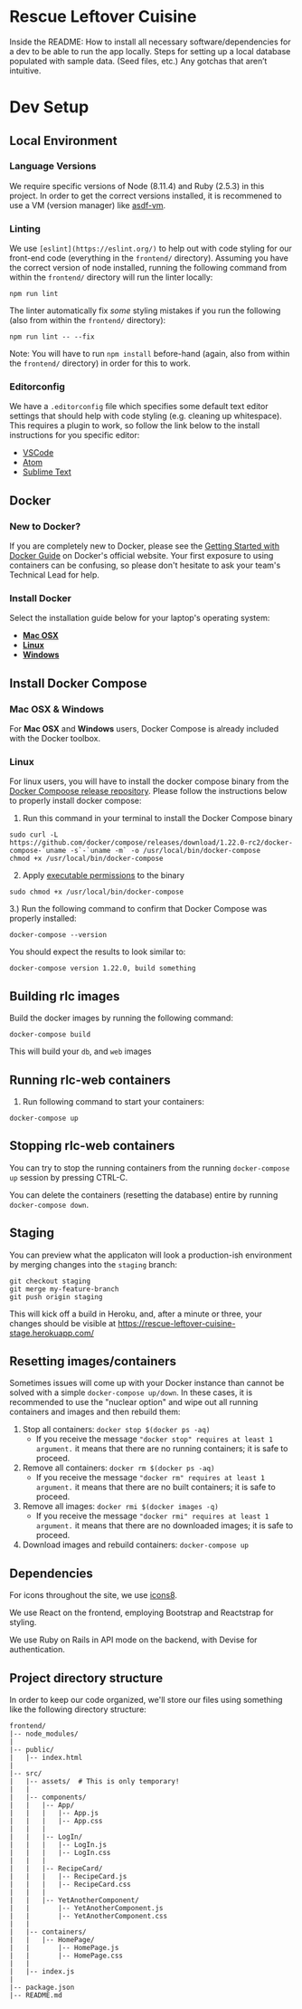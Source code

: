 # Rescue Leftover Cuisine

Inside the README:
How to install all necessary software/dependencies for a dev to be able to run the app locally.
Steps for setting up a local database populated with sample data. (Seed files, etc.)
Any gotchas that aren’t intuitive.

# Dev Setup

## Local Environment

### Language Versions

We require specific versions of Node (8.11.4) and Ruby (2.5.3) in this project. In order to get the correct versions installed, it is recommened to use a VM (version manager) like [asdf-vm](https://asdf-vm.com/#/).

### Linting

We use `[eslint](https://eslint.org/)` to help out with code styling for our front-end code (everything in the `frontend/` directory). Assuming you have the correct version of node installed, running the following command from within the `frontend/` directory will run the linter locally:

```
npm run lint
```

The linter automatically fix _some_ styling mistakes if you run the following (also from within the `frontend/` directory):

```
npm run lint -- --fix
```

Note: You will have to run `npm install` before-hand (again, also from within the `frontend/` directory) in order for this to work.

### Editorconfig

We have a `.editorconfig` file which specifies some default text editor settings that should help with code styling (e.g. cleaning up whitespace). This requires a plugin to work, so follow the link below to the install instructions for you specific editor:

* [VSCode](https://marketplace.visualstudio.com/items?itemName=EditorConfig.EditorConfig)
* [Atom](https://atom.io/packages/editorconfig)
* [Sublime Text](https://github.com/sindresorhus/editorconfig-sublime)

## Docker

### New to Docker?
If you are completely new to Docker, please see the [Getting Started with Docker Guide](https://docs.docker.com/get-started/) on Docker's official website. Your first exposure to using containers can be confusing, so please  don't hesitate to ask your team's Technical Lead for help.

### Install Docker
Select the installation guide below for your laptop's operating system:
- [**Mac OSX**](https://docs.docker.com/docker-for-mac/install/)
- [**Linux**](https://docs.docker.com/engine/installation/linux/docker-ce/ubuntu/#set-up-the-repository)
- [**Windows**](https://docs.docker.com/docker-for-windows/install/)

## Install Docker Compose
### Mac OSX & Windows
For **Mac OSX** and **Windows** users, Docker Compose is already included with the Docker toolbox.

### Linux
For linux users, you will have to install the docker compose binary from the [Docker Compoose release repository](https://github.com/docker/compose/releases). Please follow the instructions below to properly install docker compose:

1. Run this command in your terminal to install the Docker Compose binary

```
sudo curl -L https://github.com/docker/compose/releases/download/1.22.0-rc2/docker-compose-`uname -s`-`uname -m` -o /usr/local/bin/docker-compose
chmod +x /usr/local/bin/docker-compose
```

2. Apply [executable permissions](https://ryanstutorials.net/linuxtutorial/permissions.php) to the binary

```
sudo chmod +x /usr/local/bin/docker-compose
```

3.) Run the following command to confirm that Docker Compose was properly installed:
```
docker-compose --version
```
You should expect the results to look similar to:
```
docker-compose version 1.22.0, build something
```

## Building rlc images
Build the docker images by running the following command:
```
docker-compose build
```
This will build your `db`, and `web` images

## Running rlc-web containers

1. Run following command to start your containers:
```
docker-compose up
```

## Stopping rlc-web containers
You can try to stop the running containers from the running `docker-compose up` session by pressing CTRL-C.

You can delete the containers (resetting the database) entire by running `docker-compose down`.

## Staging
You can preview what the applicaton will look a production-ish environment by merging changes into the `staging` branch:

```
git checkout staging
git merge my-feature-branch
git push origin staging
```

This will kick off a build in Heroku, and, after a minute or three, your changes should be visible at https://rescue-leftover-cuisine-stage.herokuapp.com/

## Resetting images/containers
Sometimes issues will come up with your Docker instance than cannot be solved with a simple `docker-compose up/down`. In these cases, it is recommended to use the "nuclear option" and wipe out all running containers and images and then rebuild them:

1. Stop all containers: `docker stop $(docker ps -aq)`
    * If you receive the message `"docker stop" requires at least 1 argument.` it means that there are no running containers; it is safe to proceed.
2. Remove all containers: `docker rm $(docker ps -aq)`
    * If you receive the message `"docker rm" requires at least 1 argument.` it means that there are no built containers; it is safe to proceed.
3. Remove all images: `docker rmi $(docker images -q)`
    * If you receive the message `"docker rmi" requires at least 1 argument.` it means that there are no downloaded images; it is safe to proceed.
4. Download images and rebuild containers: `docker-compose up`

## Dependencies

For icons throughout the site, we use [icons8](https://icons8.com/).

We use React on the frontend, employing Bootstrap and Reactstrap for styling.

We use Ruby on Rails in API mode on the backend, with Devise for authentication.

## Project directory structure

In order to keep our code organized, we'll store our files using something like
the following directory structure:

```
frontend/
|-- node_modules/
|
|-- public/
|   |-- index.html
|
|-- src/
|   |-- assets/  # This is only temporary!
|   |
|   |-- components/
|   |   |-- App/
|   |   |   |-- App.js
|   |   |   |-- App.css
|   |   |
|   |   |-- LogIn/
|   |   |   |-- LogIn.js
|   |   |   |-- LogIn.css
|   |   |
|   |   |-- RecipeCard/
|   |   |   |-- RecipeCard.js
|   |   |   |-- RecipeCard.css
|   |   |
|   |   |-- YetAnotherComponent/
|   |       |-- YetAnotherComponent.js
|   |       |-- YetAnotherComponent.css
|   |
|   |-- containers/
|   |   |-- HomePage/
|   |       |-- HomePage.js
|   |       |-- HomePage.css
|   |
|   |-- index.js
|
|-- package.json
|-- README.md
```
